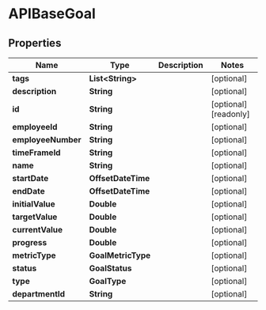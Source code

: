 

# APIBaseGoal


## Properties

| Name | Type | Description | Notes |
|------------ | ------------- | ------------- | -------------|
|**tags** | **List&lt;String&gt;** |  |  [optional] |
|**description** | **String** |  |  [optional] |
|**id** | **String** |  |  [optional] [readonly] |
|**employeeId** | **String** |  |  [optional] |
|**employeeNumber** | **String** |  |  [optional] |
|**timeFrameId** | **String** |  |  [optional] |
|**name** | **String** |  |  [optional] |
|**startDate** | **OffsetDateTime** |  |  [optional] |
|**endDate** | **OffsetDateTime** |  |  [optional] |
|**initialValue** | **Double** |  |  [optional] |
|**targetValue** | **Double** |  |  [optional] |
|**currentValue** | **Double** |  |  [optional] |
|**progress** | **Double** |  |  [optional] |
|**metricType** | **GoalMetricType** |  |  [optional] |
|**status** | **GoalStatus** |  |  [optional] |
|**type** | **GoalType** |  |  [optional] |
|**departmentId** | **String** |  |  [optional] |



